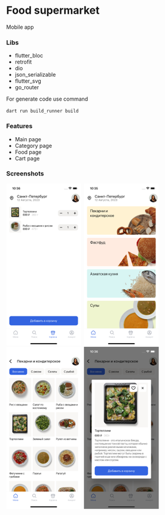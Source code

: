 # Food supermarket

Mobile app

### Libs
- flutter_bloc
- retrofit
- dio
- json_serializable
- flutter_svg
- go_router

For generate code use command

`
dart run build_runner build
`

### Features

- Main page
- Category page
- Food page
- Cart page

### Screenshots
<p float="left">
    <kbd>
        <img src="assets/screenshot/cart.png" width="200" />
    </kbd>
    <kbd>
        <img src="assets/screenshot/categories.png" width="200" />
    </kbd>
    <kbd>
        <img src="assets/screenshot/category.png" width="200" />
    </kbd>
    <kbd>
        <img src="assets/screenshot/dish.png" width="200" />
    </kbd>
</p>




